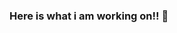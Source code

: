 ### Here is what i am working on!! 👋

<!--
**Amit588986/Amit588986** is a ✨ _special_ ✨ repository because its `README.md` (this file) appears on your GitHub profile.

Here are some ideas to get you started:

- 🔭 I’m currently working on ...APPOINTO
- 🌱 I’m currently learning ...KOTLIN
- 👯 I’m looking to collaborate on ...
- 🤔 I’m looking for help with ...
- 💬 Ask me about ...
- 📫 How to reach me: ...amit588986@gmail.com
- 😄 Pronouns: ...
- ⚡ Fun fact: ...
-->
